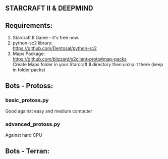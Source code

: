 ## STARCRAFT II & DEEPMIND

## Requirements:

1. Starcraft II Game - it's free now.
2. python-sc2 library:<br>
https://github.com/Dentosal/python-sc2
3. Maps Package:<br>
https://github.com/blizzard/s2client-proto#map-packs<br>
Create Maps folder in your Starcraft II directory then unzip it there (keep in folder packs)


## Bots - Protoss:

### basic_protoss.py
Good against easy and medium computer

### advanced_protoss.py
Against hard CPU


## Bots - Terran:




